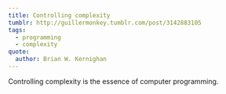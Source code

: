 ```yaml
---
title: Controlling complexity
tumblr: http://guillermonkey.tumblr.com/post/3142883105
tags:
  - programming
  - complexity
quote:
  author: Brian W. Kernighan
---
```


Controlling complexity is the essence of computer programming.

